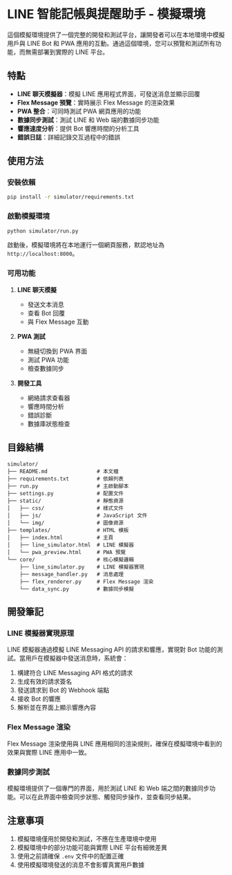 # LINE 智能記帳與提醒助手 - 模擬環境

這個模擬環境提供了一個完整的開發和測試平台，讓開發者可以在本地環境中模擬用戶與 LINE Bot 和 PWA 應用的互動。通過這個環境，您可以預覽和測試所有功能，而無需部署到實際的 LINE 平台。

## 特點

- **LINE 聊天模擬器**：模擬 LINE 應用程式界面，可發送消息並顯示回覆
- **Flex Message 預覽**：實時展示 Flex Message 的渲染效果
- **PWA 整合**：可同時測試 PWA 網頁應用的功能
- **數據同步測試**：測試 LINE 和 Web 端的數據同步功能
- **響應速度分析**：提供 Bot 響應時間的分析工具
- **錯誤日誌**：詳細記錄交互過程中的錯誤

## 使用方法

### 安裝依賴

```bash
pip install -r simulator/requirements.txt
```

### 啟動模擬環境

```bash
python simulator/run.py
```

啟動後，模擬環境將在本地運行一個網頁服務，默認地址為 `http://localhost:8000`。

### 可用功能

1. **LINE 聊天模擬**
   - 發送文本消息
   - 查看 Bot 回覆
   - 與 Flex Message 互動

2. **PWA 測試**
   - 無縫切換到 PWA 界面
   - 測試 PWA 功能
   - 檢查數據同步

3. **開發工具**
   - 網絡請求查看器
   - 響應時間分析
   - 錯誤診斷
   - 數據庫狀態檢查

## 目錄結構

```
simulator/
├── README.md                # 本文檔
├── requirements.txt         # 依賴列表
├── run.py                   # 主啟動腳本
├── settings.py              # 配置文件
├── static/                  # 靜態資源
│   ├── css/                 # 樣式文件
│   ├── js/                  # JavaScript 文件
│   └── img/                 # 圖像資源
├── templates/               # HTML 模板
│   ├── index.html           # 主頁
│   ├── line_simulator.html  # LINE 模擬器
│   └── pwa_preview.html     # PWA 預覽
└── core/                    # 核心模擬邏輯
    ├── line_simulator.py    # LINE 模擬器實現
    ├── message_handler.py   # 消息處理
    ├── flex_renderer.py     # Flex Message 渲染
    └── data_sync.py         # 數據同步模擬
```

## 開發筆記

### LINE 模擬器實現原理

LINE 模擬器通過模擬 LINE Messaging API 的請求和響應，實現對 Bot 功能的測試。當用戶在模擬器中發送消息時，系統會：

1. 構建符合 LINE Messaging API 格式的請求
2. 生成有效的請求簽名
3. 發送請求到 Bot 的 Webhook 端點
4. 接收 Bot 的響應
5. 解析並在界面上顯示響應內容

### Flex Message 渲染

Flex Message 渲染使用與 LINE 應用相同的渲染規則，確保在模擬環境中看到的效果與實際 LINE 應用中一致。

### 數據同步測試

模擬環境提供了一個專門的界面，用於測試 LINE 和 Web 端之間的數據同步功能。可以在此界面中檢查同步狀態、觸發同步操作，並查看同步結果。

## 注意事項

1. 模擬環境僅用於開發和測試，不應在生產環境中使用
2. 模擬環境中的部分功能可能與實際 LINE 平台有細微差異
3. 使用之前請確保 `.env` 文件中的配置正確
4. 使用模擬環境發送的消息不會影響真實用戶數據 